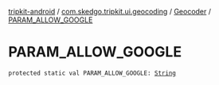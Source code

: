 [tripkit-android](../../index.md) / [com.skedgo.tripkit.ui.geocoding](../index.md) / [Geocoder](index.md) / [PARAM_ALLOW_GOOGLE](./-p-a-r-a-m_-a-l-l-o-w_-g-o-o-g-l-e.md)

# PARAM_ALLOW_GOOGLE

`protected static val PARAM_ALLOW_GOOGLE: `[`String`](https://kotlinlang.org/api/latest/jvm/stdlib/kotlin/-string/index.html)